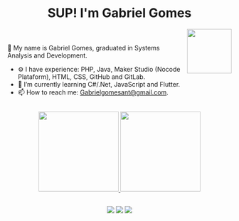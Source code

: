 <div align="center"> <h1> SUP! I'm Gabriel Gomes </h1> </div>

<img src="https://i.imgur.com/cfEdh1B.gif" width="100" align="right"/> <br> <br>
👋 My name is Gabriel Gomes, graduated in Systems Analysis and Development. 
- ⚙ I have experience: PHP, Java, Maker Studio (Nocode Plataform), HTML, CSS, GitHub and GitLab.
- 🌱 I’m currently learning C#/.Net, JavaScript and Flutter.
- 📫 How to reach me: Gabrielgomesant@gmail.com. 


<!-- <a href=" LINK DO REPOSITORIO "> Take a Look in my repository's Site </a> --> 
##

<div align="center">
  <a href="https://github.com/gabriel-gomes01">
  <img height="180em" src="https://github-readme-stats.vercel.app/api?username=gabriel-gomes01&show_icons=true&theme=tokyonight&include_all_commits=true&count_private=true"/>
  <img height="180em" src="https://github-readme-stats.vercel.app/api/top-langs/?username=gabriel-gomes01&layout=compact&langs_count=7&theme=tokyonight"/>
</div>

##

<div align="center"> 
  <a href="https://www.instagram.com/gabriel_gomesant/" target="_blank"><img src="https://img.shields.io/badge/-Instagram-%23E4405F?style=for-the-badge&logo=instagram&logoColor=white" target="_blank"></a>
  <a href = "mailto:gabrielgomesant@gmail.com"><img src="https://img.shields.io/badge/-Gmail-%23333?style=for-the-badge&logo=gmail&logoColor=white" target="_blank"></a>
  <a href="https://www.linkedin.com/in/gabriel-gomes-4941bb151/" target="_blank"><img src="https://img.shields.io/badge/-LinkedIn-%230077B5?style=for-the-badge&logo=linkedin&logoColor=white" target="_blank"></a> 
</div>
